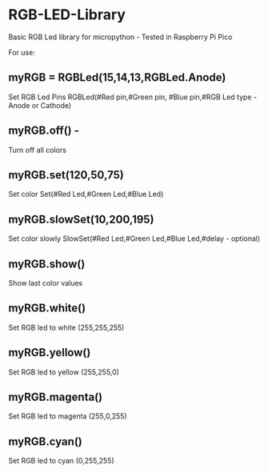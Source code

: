 # RGB-LED-Library
Basic RGB Led library for micropython - Tested in Raspberry Pi Pico

For use:


myRGB = RGBLed(15,14,13,RGBLed.Anode) 
-----
Set RGB Led Pins RGBLed(#Red pin,#Green pin, #Blue pin,#RGB Led type -Anode or Cathode)

myRGB.off() -    
----
Turn off all colors

myRGB.set(120,50,75) 
----
Set color Set(#Red Led,#Green Led,#Blue Led)

myRGB.slowSet(10,200,195)     
----
Set color slowly SlowSet(#Red Led,#Green Led,#Blue Led,#delay - optional)

myRGB.show()                    
----
Show last color values

myRGB.white()        
----
Set RGB led to white (255,255,255)

myRGB.yellow()        
----
Set RGB led to yellow (255,255,0)

myRGB.magenta()         
----
Set RGB led to magenta (255,0,255)

myRGB.cyan()               
----
Set RGB led to cyan (0,255,255)  


